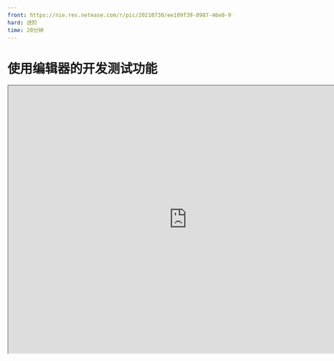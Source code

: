 ```yaml
---
front: https://nie.res.netease.com/r/pic/20210730/ee109f39-8987-46e0-9fe7-40ebb23060fa.png
hard: 进阶
time: 20分钟
---
```


# 使用编辑器的开发测试功能

<iframe src="https://cc.163.com/act/m/daily/iframeplayer/?id=6152bac9b647e504b523d39c" height="600" width="800" allow="fullscreen" />


在开发的过程中，免不了发生各种奇怪的问题，而为了解决这些问题，我们需要先发现他们；在编辑器的作品框中有开发测试功能，我们可以点击进入到游戏中测试。

![1](./images/1.png)

与游戏一起打开的还有脚本测试日志窗口，通过这个我们可以得到很多反馈，进而帮助我们判断问题。在开发测试的过程中，密切关注日志可以第一时间发现并解决BUG。

![2](./images/2.png)

## 常规的Python报错处理

在python文件发生错误的时候，日志通常会发生报错，我们可以根据报错来排查和解决问题。

这是一个常规的python报错，倒数第二行，报错已经指出了问题所在，在404行的Create_Shop_UI函数中，最后一行也提示了问题：属性错误：FarmClientSystem工程中没有属性furniture_shop_item_button_tex

![3](./images/3.png)

于是，我们找到FarmClientSystem中的Create_Shop_UI函数：

```python
class FarmClientSystem(ClientSystem):

    def __init__(self, namespace, systemName):
        super(FarmClientSystem, self).__init__(namespace, systemName)
        self.furniture_shop_item_button_text = [
            #···
        ]
        # ···
        
    def Create_Shop_UI(self,event):
        # ···
        # 404行,furniture_shop_item_button_text变量的名字写错(少了一个t)
        self.ui.item_button_text = self.furniture_shop_item_button_tex 
```

根据这个规律来排查问题，常规的python报错都可以很快的解决！
